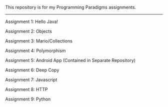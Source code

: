 This repository is for my Programming Paradigms assignments.

---------------------------------------------------------------------

Assignment 1: Hello Java!

Assignment 2: Objects

Assignment 3: Mario/Collections

Assignment 4: Polymorphism

Assignment 5: Android App (Contained in Separate Repository)

Assignment 6: Deep Copy

Assignment 7: Javascript

Assignment 8: HTTP

Assignment 9: Python
